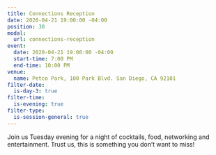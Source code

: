 ```yaml
---
title: Connections Reception
date: 2020-04-21 19:00:00 -04:00
position: 30
modal:
  url: connections-reception
event:
  date: 2020-04-21 19:00:00 -04:00
  start-time: 7:00 PM
  end-time: 10:00 PM
venue:
  name: Petco Park, 100 Park Blvd. San Diego, CA 92101
filter-date:
  is-day-3: true
filter-time:
  is-evening: true
filter-type:
  is-session-general: true
---
```


Join us Tuesday evening for a night of cocktails, food, networking and entertainment. Trust us, this is something you don’t want to miss!